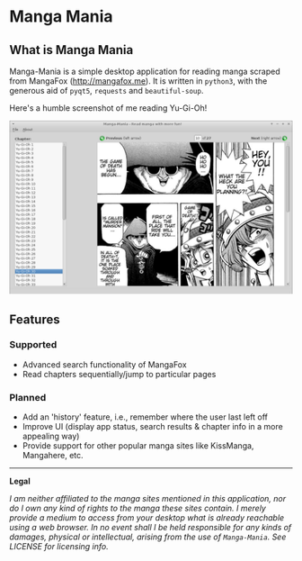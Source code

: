 # Manga Mania

## What is Manga Mania

Manga-Mania is a simple desktop application for reading manga scraped from MangaFox (http://mangafox.me). It is written in `python3`, with the generous aid of `pyqt5`, `requests` and `beautiful-soup`.

Here's a humble screenshot of me reading Yu-Gi-Oh!

![Manga-Mania](screenshot.png)


## Features

### Supported

* Advanced search functionality of MangaFox
* Read chapters sequentially/jump to particular pages

### Planned

* Add an 'history' feature, i.e., remember where the user last left off
* Improve UI (display app status, search results & chapter info in a more appealing way)
* Provide support for other popular manga sites like KissManga, Mangahere, etc.


---------------

**Legal**

*I am neither affiliated to the manga sites mentioned in this application, nor do I own any kind of rights to the manga these sites contain. I merely provide a medium to access from your desktop what is already reachable using a web browser. In no event shall I be held responsible for any kinds of damages, physical or intellectual, arising from the use of `Manga-Mania`. See LICENSE for licensing info.*
